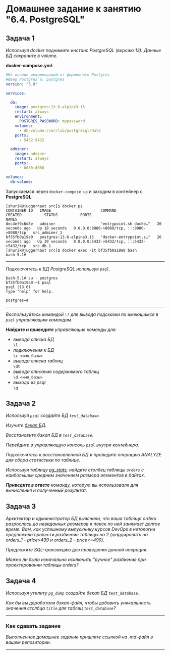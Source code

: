 # Домашнее задание к занятию "6.4. PostgreSQL"

## Задача 1

*Используя docker поднимите инстанс PostgreSQL (версию 13). Данные БД сохраните в volume.*

**docker-compose.yml**:
```yml
#На основе рекомендаций от фирменного Postgres
#Юзер Postgres`а: postgres
version: "3.8"

services:

  db:
    image: postgres:13.6-alpine3.15
    restart: always
    environment:
      POSTGRES_PASSWORD: mypassword
    volumes:
      - db-volume:/var/lib/postgresql/data
    ports:
      - 5432:5432

  adminer:
    image: adminer
    restart: always
    ports:
      - 8080:8080

volumes:
  db-volume:
```
Запускаемся через ```docker-compose up``` и заходим в контейнер с **PostgreSQL**:
```
[shurik@juggernaut src]$ docker ps
CONTAINER ID   IMAGE                      COMMAND                  CREATED          STATUS          PORTS                                       NAMES
dec4ef9c6d8e   adminer                    "entrypoint.sh docke…"   26 seconds ago   Up 18 seconds   0.0.0.0:8080->8080/tcp, :::8080->8080/tcp   src_adminer_1
bf35fb0a19a0   postgres:13.6-alpine3.15   "docker-entrypoint.s…"   26 seconds ago   Up 19 seconds   0.0.0.0:5432->5432/tcp, :::5432->5432/tcp   src_db_1
[shurik@juggernaut src]$ docker exec -it bf35fb0a19a0 bash
bash-5.1#
```
----
*Подключитесь к БД PostgreSQL используя `psql`.*
```
bash-5.1# su - postgres
bf35fb0a19a0:~$ psql
psql (13.6)
Type "help" for help.

postgres=# 
```
----
*Воспользуйтесь командой `\?` для вывода подсказки по имеющимся в `psql` управляющим командам.*

***Найдите и приведите** управляющие команды для:*
- *вывода списка БД*  
```\l```
- *подключения к БД*  
```\c <имя_базы>```
- *вывода списка таблиц*  
```\dt```
- *вывода описания содержимого таблиц*  
```\d <имя_базы>```
- *выхода из psql*  
```\q```

## Задача 2

*Используя `psql` создайте БД `test_database`.*

*Изучите [бэкап БД](https://github.com/netology-code/virt-homeworks/tree/master/06-db-04-postgresql/test_data).*

*Восстановите бэкап БД в `test_database`.*

*Перейдите в управляющую консоль `psql` внутри контейнера.*

*Подключитесь к восстановленной БД и проведите операцию ANALYZE для сбора статистики по таблице.*

*Используя таблицу [pg_stats](https://postgrespro.ru/docs/postgresql/12/view-pg-stats), найдите столбец таблицы `orders` 
с наибольшим средним значением размера элементов в байтах.*

***Приведите в ответе** команду, которую вы использовали для вычисления и полученный результат.*

## Задача 3

*Архитектор и администратор БД выяснили, что ваша таблица orders разрослась до невиданных размеров и
поиск по ней занимает долгое время. Вам, как успешному выпускнику курсов DevOps в нетологии предложили
провести разбиение таблицы на 2 (шардировать на orders_1 - price>499 и orders_2 - price<=499).*

*Предложите SQL-транзакцию для проведения данной операции.*

*Можно ли было изначально исключить "ручное" разбиение при проектировании таблицы orders?*

## Задача 4

*Используя утилиту `pg_dump` создайте бекап БД `test_database`.*

*Как бы вы доработали бэкап-файл, чтобы добавить уникальность значения столбца `title` для таблиц `test_database`?*

---

### Как cдавать задание

*Выполненное домашнее задание пришлите ссылкой на .md-файл в вашем репозитории.*

---
